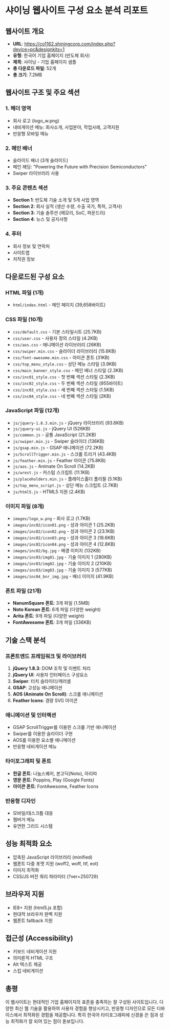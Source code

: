 # 샤이닝 웹사이트 구성 요소 분석 리포트

## 웹사이트 개요
- **URL**: https://co1162.shiningcorp.com/index.php?device=pc&designkits=1
- **유형**: 한국어 기업 홈페이지 (반도체 회사)
- **제목**: 샤이닝 - 기업 홈페이지 샘플
- **총 다운로드 파일**: 52개
- **총 크기**: 7.2MB

## 웹사이트 구조 및 주요 섹션

### 1. 헤더 영역
- 회사 로고 (logo_w.png)
- 내비게이션 메뉴: 회사소개, 사업분야, 작업사례, 고객지원
- 반응형 모바일 메뉴

### 2. 메인 배너
- 슬라이드 배너 (3개 슬라이드)
- 메인 헤딩: "Powering the Future with Precision Semiconductors"
- Swiper 라이브러리 사용

### 3. 주요 콘텐츠 섹션
- **Section 1**: 반도체 기술 소개 및 5개 사업 영역
- **Section 2**: 회사 실적 (생산 수량, 수출 국가, 특허, 고객사)
- **Section 3**: 기술 솔루션 (메모리, SoC, 파운드리)
- **Section 4**: 뉴스 및 공지사항

### 4. 푸터
- 회사 정보 및 연락처
- 사이트맵
- 저작권 정보

## 다운로드된 구성 요소

### HTML 파일 (1개)
- `html/index.html` - 메인 페이지 (39,658바이트)

### CSS 파일 (10개)
- `css/default.css` - 기본 스타일시트 (25.7KB)
- `css/user.css` - 사용자 정의 스타일 (4.2KB)
- `css/aos.css` - 애니메이션 라이브러리 (26KB)
- `css/swiper.min.css` - 슬라이더 라이브러리 (15.6KB)
- `css/font-awesome.min.css` - 아이콘 폰트 (31KB)
- `css/top_menu_style.css` - 상단 메뉴 스타일 (3.9KB)
- `css/main_banner_style.css` - 메인 배너 스타일 (2.3KB)
- `css/inc01_style.css` - 첫 번째 섹션 스타일 (2.3KB)
- `css/inc02_style.css` - 두 번째 섹션 스타일 (955바이트)
- `css/inc03_style.css` - 세 번째 섹션 스타일 (1.5KB)
- `css/inc04_style.css` - 네 번째 섹션 스타일 (2KB)

### JavaScript 파일 (12개)
- `js/jquery-1.8.3.min.js` - jQuery 라이브러리 (93.6KB)
- `js/jquery-ui.js` - jQuery UI (526KB)
- `js/common.js` - 공통 JavaScript (21.2KB)
- `js/swiper.min.js` - Swiper 슬라이더 (136KB)
- `js/gsap.min.js` - GSAP 애니메이션 (72.2KB)
- `js/ScrollTrigger.min.js` - 스크롤 트리거 (43.4KB)
- `js/feather.min.js` - Feather 아이콘 (75.8KB)
- `js/aos.js` - Animate On Scroll (14.2KB)
- `js/wrest.js` - 커스텀 스크립트 (11.1KB)
- `js/placeholders.min.js` - 플레이스홀더 폴리필 (5.1KB)
- `js/top_menu_script.js` - 상단 메뉴 스크립트 (2.7KB)
- `js/html5.js` - HTML5 지원 (2.4KB)

### 이미지 파일 (8개)
- `images/logo_w.png` - 회사 로고 (1.7KB)
- `images/inc02/icon01.png` - 성과 아이콘 1 (25.2KB)
- `images/inc02/icon02.png` - 성과 아이콘 2 (23.1KB)
- `images/inc02/icon03.png` - 성과 아이콘 3 (18.6KB)
- `images/inc02/icon04.png` - 성과 아이콘 4 (12.8KB)
- `images/inc02/bg.jpg` - 배경 이미지 (132KB)
- `images/inc03/img01.jpg` - 기술 이미지 1 (280KB)
- `images/inc03/img02.jpg` - 기술 이미지 2 (210KB)
- `images/inc03/img03.jpg` - 기술 이미지 3 (577KB)
- `images/inc04_bnr_img.jpg` - 배너 이미지 (41.9KB)

### 폰트 파일 (21개)
- **NanumSquare 폰트**: 3개 파일 (1.5MB)
- **Noto Korean 폰트**: 6개 파일 (다양한 weight)
- **Arita 폰트**: 9개 파일 (다양한 weight)
- **FontAwesome 폰트**: 3개 파일 (336KB)

## 기술 스택 분석

### 프론트엔드 프레임워크 및 라이브러리
1. **jQuery 1.8.3**: DOM 조작 및 이벤트 처리
2. **jQuery UI**: 사용자 인터페이스 구성요소
3. **Swiper**: 터치 슬라이더/캐러셀
4. **GSAP**: 고성능 애니메이션
5. **AOS (Animate On Scroll)**: 스크롤 애니메이션
6. **Feather Icons**: 경량 SVG 아이콘

### 애니메이션 및 인터랙션
- GSAP ScrollTrigger를 이용한 스크롤 기반 애니메이션
- Swiper를 이용한 슬라이더 구현
- AOS를 이용한 요소별 애니메이션
- 반응형 네비게이션 메뉴

### 타이포그래피 및 폰트
- **한글 폰트**: 나눔스퀘어, 본고딕(Noto), 아리따
- **영문 폰트**: Poppins, Play (Google Fonts)
- **아이콘 폰트**: FontAwesome, Feather Icons

### 반응형 디자인
- 모바일/데스크톱 대응
- 햄버거 메뉴
- 유연한 그리드 시스템

## 성능 최적화 요소
- 압축된 JavaScript 라이브러리 (minified)
- 웹폰트 다중 포맷 지원 (woff2, woff, ttf, eot)
- 이미지 최적화
- CSS/JS 버전 쿼리 파라미터 (?ver=250729)

## 브라우저 지원
- IE8+ 지원 (html5.js 포함)
- 현대적 브라우저 완벽 지원
- 웹폰트 fallback 지원

## 접근성 (Accessibility)
- 키보드 네비게이션 지원
- 의미론적 HTML 구조
- Alt 텍스트 제공
- 스킵 네비게이션

## 총평
이 웹사이트는 현대적인 기업 홈페이지의 표준을 충족하는 잘 구성된 사이트입니다. 다양한 최신 웹 기술을 활용하여 사용자 경험을 향상시키고, 반응형 디자인으로 모든 디바이스에서 최적화된 경험을 제공합니다. 특히 한국어 타이포그래피에 신경을 쓴 점과 성능 최적화가 잘 되어 있는 점이 돋보입니다.
